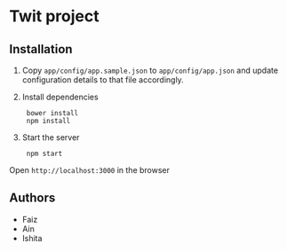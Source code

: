 Twit project
============

Installation
------------
1. Copy `app/config/app.sample.json` to `app/config/app.json` and update configuration details to that file accordingly.

2. Install dependencies

        bower install
        npm install

3. Start the server

        npm start
    

Open `http://localhost:3000` in the browser

Authors
-------
- Faiz
- Ain
- Ishita